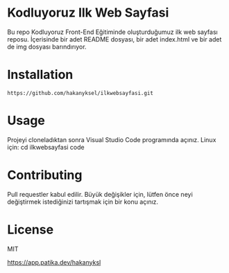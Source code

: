 # Kodluyoruz Ilk Web Sayfasi
Bu repo Kodluyoruz Front-End Eğitiminde oluşturduğumuz ilk web sayfası reposu. İçerisinde bir adet README dosyası, bir adet index.html ve bir adet de img dosyası barındırıyor.
# Installation
``
https://github.com/hakanyksel/ilkwebsayfasi.git
``
# Usage 
Projeyi cloneladıktan sonra Visual Studio Code programında açınız. Linux için: cd ilkwebsayfasi code
# Contributing
Pull requestler kabul edilir. Büyük değişikler için, lütfen önce neyi değiştirmek istediğinizi tartışmak için bir konu açınız.
# License
MIT

https://app.patika.dev/hakanyksl



